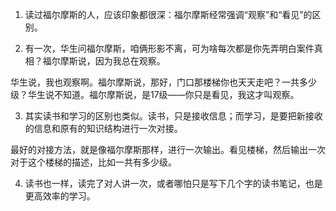 1. 读过福尔摩斯的人，应该印象都很深：福尔摩斯经常强调“观察”和“看见”的区别。


2. 有一次，华生问福尔摩斯，咱俩形影不离，可为啥每次都是你先弄明白案件真相？福尔摩斯说，因为我总在观察。

华生说，我也观察啊。福尔摩斯说，那好，门口那楼梯你也天天走吧？一共多少级？华生说不知道。福尔摩斯说，是17级——你只是看见，我这才叫观察。


3. 其实读书和学习的区别也类似。读书，只是接收信息；而学习，是要把新接收的信息和原有的知识结构进行一次对接。

最好的对接方法，就是像福尔摩斯那样，进行一次输出。看见楼梯，然后输出一次对于这个楼梯的描述，比如一共有多少级。


4. 读书也一样，读完了对人讲一次，或者哪怕只是写下几个字的读书笔记，也是更高效率的学习。

